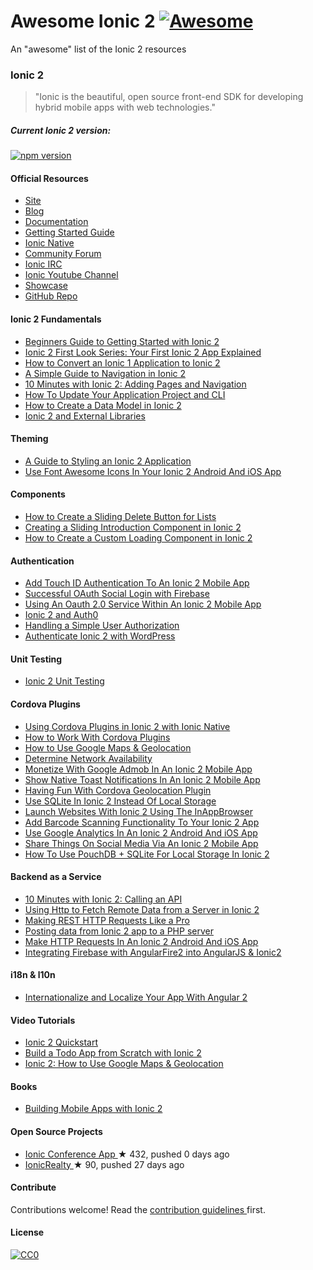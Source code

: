 <h1>
 Awesome Ionic 2
 <a href="https://github.com/sindresorhus/awesome">
  <img alt="Awesome" src="https://cdn.rawgit.com/sindresorhus/awesome/d7305f38d29fed78fa85652e3a63e154dd8e8829/media/badge.svg"/>
 </a>
</h1>
<p>
 An "awesome" list of the Ionic 2 resources
</p>
<h3>
 Ionic 2
</h3>
<blockquote>
 <p>
  "Ionic is the beautiful, open source front-end SDK for developing hybrid mobile apps with web technologies."
 </p>
</blockquote>
<h5>
 Current Ionic 2 version:
</h5>
<p>
 <a href="https://badge.fury.io/js/ionic-framework">
  <img alt="npm version" src="https://badge.fury.io/js/ionic-framework.svg"/>
 </a>
</p>
<h4>
 Official Resources
</h4>
<ul>
 <li>
  <a href="http://ionicframework.com/">
   Site
  </a>
 </li>
 <li>
  <a href="http://blog.ionic.io/">
   Blog
  </a>
 </li>
 <li>
  <a href="http://ionicframework.com/docs/v2/">
   Documentation
  </a>
 </li>
 <li>
  <a href="http://ionicframework.com/docs/v2/getting-started/">
   Getting Started Guide
  </a>
 </li>
 <li>
  <a href="https://github.com/driftyco/ionic-native/">
   Ionic Native
  </a>
 </li>
 <li>
  <a href="http://forum.ionicframework.com/">
   Community Forum
  </a>
 </li>
 <li>
  <a href="http://webchat.freenode.net/?randomnick=1&channels=%23ionic&uio=d4">
   Ionic IRC
  </a>
 </li>
 <li>
  <a href="https://www.youtube.com/channel/UChYheBnVeCfhCmqZfCUdJQw">
   Ionic Youtube Channel
  </a>
 </li>
 <li>
  <a href="http://showcase.ionicframework.com/">
   Showcase
  </a>
 </li>
 <li>
  <a href="https://github.com/driftyco/ionic/tree/2.0">
   GitHub Repo
  </a>
 </li>
</ul>
<h4>
 Ionic 2 Fundamentals
</h4>
<ul>
 <li>
  <a href="http://www.joshmorony.com/beginners-guide-to-getting-started-with-ionic-2/">
   Beginners Guide to Getting Started with Ionic 2
  </a>
 </li>
 <li>
  <a href="http://www.joshmorony.com/ionic-2-first-look-series-your-first-ionic-2-app-explained/">
   Ionic 2 First Look Series: Your First Ionic 2 App Explained
  </a>
 </li>
 <li>
  <a href="http://www.joshmorony.com/how-to-convert-an-ionic-1-application-to-ionic-2/">
   How to Convert an Ionic 1 Application to Ionic 2
  </a>
 </li>
 <li>
  <a href="http://www.joshmorony.com/a-simple-guide-to-navigation-in-ionic-2/">
   A Simple Guide to Navigation in Ionic 2
  </a>
 </li>
 <li>
  <a href="http://blog.ionic.io/10-minutes-with-ionic-2-adding-pages-and-navigation/">
   10 Minutes with Ionic 2: Adding Pages and Navigation
  </a>
 </li>
 <li>
  <a href="http://www.gajotres.net/ionic-2-how-to-update-your-application-project-and-cli/">
   How To Update Your Application Project and CLI
  </a>
 </li>
 <li>
  <a href="http://www.joshmorony.com/how-to-create-a-data-model-in-ionic-2/">
   How to Create a Data Model in Ionic 2
  </a>
 </li>
 <li>
  <a href="http://mhartington.io/post/ionic2-external-libraries/">
   Ionic 2 and External Libraries
  </a>
 </li>
</ul>
<h4>
 Theming
</h4>
<ul>
 <li>
  <a href="http://www.joshmorony.com/a-guide-to-styling-an-ionic-2-application/">
   A Guide to Styling an Ionic 2 Application
  </a>
 </li>
 <li>
  <a href="https://www.thepolyglotdeveloper.com/2016/03/use-font-awesome-icons-in-your-ionic-2-android-and-ios-app/">
   Use Font Awesome Icons In Your Ionic 2 Android And iOS App
  </a>
 </li>
</ul>
<h4>
 Components
</h4>
<ul>
 <li>
  <a href="http://www.joshmorony.com/ionic-2-how-to-create-a-sliding-delete-button-for-lists/">
   How to Create a Sliding Delete Button for Lists
  </a>
 </li>
 <li>
  <a href="http://www.joshmorony.com/creating-a-sliding-introduction-component-in-ionic-2/">
   Creating a Sliding Introduction Component in Ionic 2
  </a>
 </li>
 <li>
  <a href="http://www.joshmorony.com/how-to-create-a-custom-loading-component-in-ionic-2/">
   How to Create a Custom Loading Component in Ionic 2
  </a>
 </li>
</ul>
<h4>
 Authentication
</h4>
<ul>
 <li>
  <a href="https://www.thepolyglotdeveloper.com/2016/03/add-touch-id-authentication-ionic-2-mobile-app/">
   Add Touch ID Authentication To An Ionic 2 Mobile App
  </a>
 </li>
 <li>
  <a href="http://www.gajotres.net/ionic-2-succesfull-oauth-social-login-with-firebase/">
   Successful OAuth Social Login with Firebase
  </a>
 </li>
 <li>
  <a href="https://www.thepolyglotdeveloper.com/2016/01/using-an-oauth-2-0-service-within-an-ionic-2-mobile-app/">
   Using An Oauth 2.0 Service Within An Ionic 2 Mobile App
  </a>
 </li>
 <li>
  <a href="http://blog.ionic.io/ionic-2-and-auth0/">
   Ionic 2 and Auth0
  </a>
 </li>
 <li>
  <a href="http://www.gajotres.net/ionic-2-handling-a-simple-user-authorization/">
   Handling a Simple User Authorization
  </a>
 </li>
 <li>
  <a href="https://auth0.com/authenticate/ionic2/wordpress">
   Authenticate Ionic 2 with WordPress
  </a>
 </li>
</ul>
<h4>
 Unit Testing
</h4>
<ul>
 <li>
  <a href="http://lathonez.github.io/2016/ionic-2-unit-testing/">
   Ionic 2 Unit Testing
  </a>
 </li>
</ul>
<h4>
 Cordova Plugins
</h4>
<ul>
 <li>
  <a href="http://www.joshmorony.com/using-cordova-plugins-in-ionic-2-with-ionic-native/">
   Using Cordova Plugins in Ionic 2 with Ionic Native
  </a>
 </li>
 <li>
  <a href="http://www.gajotres.net/ionic-2-how-to-use-cordova-plugins/">
   How to Work With Cordova Plugins
  </a>
 </li>
 <li>
  <a href="http://www.joshmorony.com/ionic-2-how-to-use-google-maps-geolocation-video-tutorial/">
   How to Use Google Maps & Geolocation
  </a>
 </li>
 <li>
  <a href="https://www.thepolyglotdeveloper.com/2016/01/determine-network-availability-in-an-ionic-2-mobile-app/">
   Determine Network Availability
  </a>
 </li>
 <li>
  <a href="https://www.thepolyglotdeveloper.com/2016/02/monetize-google-admob-ionic-2-mobile-app/">
   Monetize With Google Admob In An Ionic 2 Mobile App
  </a>
 </li>
 <li>
  <a href="https://www.thepolyglotdeveloper.com/2016/01/show-native-toast-notifications-in-an-ionic-2-mobile-app/">
   Show Native Toast Notifications In An Ionic 2 Mobile App
  </a>
 </li>
 <li>
  <a href="http://www.gajotres.net/ionic-2-having-fun-with-cordova-geolocation-plugin/">
   Having Fun With Cordova Geolocation Plugin
  </a>
 </li>
 <li>
  <a href="https://www.thepolyglotdeveloper.com/2015/12/use-sqlite-in-ionic-2-instead-of-local-storage/">
   Use SQLite In Ionic 2 Instead Of Local Storage
  </a>
 </li>
 <li>
  <a href="https://www.thepolyglotdeveloper.com/2016/01/launch-websites-with-ionic-2-using-the-inappbrowser/">
   Launch Websites With Ionic 2 Using The InAppBrowser
  </a>
 </li>
 <li>
  <a href="https://www.thepolyglotdeveloper.com/2016/02/add-barcode-scanning-functionality-to-your-ionic-2-app/">
   Add Barcode Scanning Functionality To Your Ionic 2 App
  </a>
 </li>
 <li>
  <a href="https://www.thepolyglotdeveloper.com/2016/03/use-google-analytics-in-an-ionic-2-android-and-ios-app/">
   Use Google Analytics In An Ionic 2 Android And iOS App
  </a>
 </li>
 <li>
  <a href="https://www.thepolyglotdeveloper.com/2016/02/share-things-on-social-media-via-an-ionic-2-mobile-app/">
   Share Things On Social Media Via An Ionic 2 Mobile App
  </a>
 </li>
 <li>
  <a href="http://gonehybrid.com/how-to-use-pouchdb-sqlite-for-local-storage-in-ionic-2/">
   How To Use PouchDB + SQLite For Local Storage In Ionic 2
  </a>
 </li>
</ul>
<h4>
 Backend as a Service
</h4>
<ul>
 <li>
  <a href="http://blog.ionic.io/10-minutes-with-ionic-2-calling-an-api/">
   10 Minutes with Ionic 2: Calling an API
  </a>
 </li>
 <li>
  <a href="http://www.joshmorony.com/using-http-to-fetch-remote-data-from-a-server-in-ionic-2/">
   Using Http to Fetch Remote Data from a Server in Ionic 2
  </a>
 </li>
 <li>
  <a href="http://www.gajotres.net/ionic-2-making-rest-http-requests-like-a-pro/">
   Making REST HTTP Requests Like a Pro
  </a>
 </li>
 <li>
  <a href="http://www.nikola-breznjak.com/blog/ionic2/posting-data-from-ionic-2-app/">
   Posting data from Ionic 2 app to a PHP server
  </a>
 </li>
 <li>
  <a href="https://www.thepolyglotdeveloper.com/2016/01/make-http-requests-in-an-ionic-2-android-and-ios-app/">
   Make HTTP Requests In An Ionic 2 Android And iOS App
  </a>
 </li>
 <li>
  <a href="http://www.clearlyinnovative.com/integrating-firebase-with-angularfire2-into-angularjs-ionic2">
   Integrating Firebase with AngularFire2 into AngularJS & Ionic2
  </a>
 </li>
</ul>
<h4>
 i18n & l10n
</h4>
<ul>
 <li>
  <a href="http://www.gajotres.net/ionic-2-internationalize-and-localize-your-app-with-angular-2/">
   Internationalize and Localize Your App With Angular 2
  </a>
 </li>
</ul>
<h4>
 Video Tutorials
</h4>
<ul>
 <li>
  <a href="https://www.udemy.com/ionic-2-quickstart/">
   Ionic 2 Quickstart
  </a>
 </li>
 <li>
  <a href="http://www.joshmorony.com/build-a-todo-app-from-scratch-with-ionic-2-video-tutorial/">
   Build a Todo App from Scratch with Ionic 2
  </a>
 </li>
 <li>
  <a href="http://www.joshmorony.com/ionic-2-how-to-use-google-maps-geolocation-video-tutorial/">
   Ionic 2: How to Use Google Maps & Geolocation
  </a>
 </li>
</ul>
<h4>
 Books
</h4>
<ul>
 <li>
  <a href="https://www.joshmorony.com/building-mobile-apps-with-ionic-2/">
   Building Mobile Apps with Ionic 2
  </a>
 </li>
</ul>
<h4>
 Open Source Projects
</h4>
<ul>
 <li>
  <a href="https://github.com/driftyco/ionic-conference-app">
   Ionic Conference App
  </a>
  <span>
   &#9733 432, pushed 0 days ago
  </span>
 </li>
 <li>
  <a href="https://github.com/ccoenraets/ionic2-realty">
   IonicRealty
  </a>
  <span>
   &#9733 90, pushed 27 days ago
  </span>
 </li>
</ul>
<h4>
 Contribute
</h4>
<p>
 Contributions welcome! Read the
 <a href="CONTRIBUTING.md">
  contribution guidelines
 </a>
 first.
</p>
<h4>
 License
</h4>
<p>
 <a href="http://creativecommons.org/publicdomain/zero/1.0/">
  <img alt="CC0" src="http://i.creativecommons.org/p/zero/1.0/88x31.png"/>
 </a>
</p>
